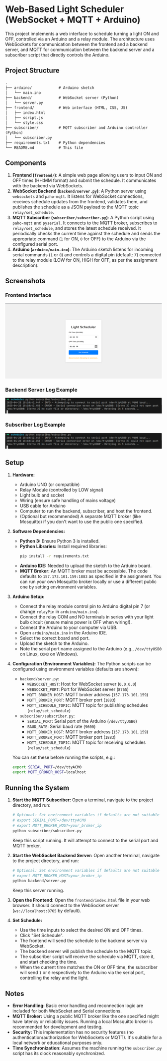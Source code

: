 # Web-Based Light Scheduler (WebSocket + MQTT + Arduino)

This project implements a web interface to schedule turning a light ON and OFF, controlled via an Arduino and a relay module.
The architecture uses WebSockets for communication between the frontend and a backend server, and MQTT for communication between the backend server and a subscriber script that directly controls the Arduino.

## Project Structure

```
.
├── arduino/            # Arduino sketch
│   └── main.ino
├── backend/            # WebSocket server (Python)
│   └── server.py
├── frontend/           # Web interface (HTML, CSS, JS)
│   ├── index.html
│   ├── script.js
│   └── style.css
├── subscriber/         # MQTT subscriber and Arduino controller (Python)
│   └── subscriber.py
├── requirements.txt    # Python dependencies
└── README.md           # This file
```

## Components

1.  **Frontend (`frontend/`)**: A simple web page allowing users to input ON and OFF times (HH:MM format) and submit the schedule. It communicates with the backend via WebSockets.
2.  **WebSocket Backend (`backend/server.py`)**: A Python server using `websockets` and `paho-mqtt`. It listens for WebSocket connections, receives schedule updates from the frontend, validates them, and publishes the schedule as a JSON payload to the MQTT topic `relay/set_schedule`.
3.  **MQTT Subscriber (`subscriber/subscriber.py`)**: A Python script using `paho-mqtt` and `pyserial`. It connects to the MQTT broker, subscribes to `relay/set_schedule`, and stores the latest schedule received. It periodically checks the current time against the schedule and sends the appropriate command (`1` for ON, `0` for OFF) to the Arduino via the configured serial port.
4.  **Arduino (`arduino/main.ino`)**: The Arduino sketch listens for incoming serial commands (`1` or `0`) and controls a digital pin (default: 7) connected to the relay module (LOW for ON, HIGH for OFF, as per the assignment description).


## Screenshots 
### Frontend Interface
![Frontend UI](./assets/ui.png "Web Interface for Setting Schedule")

### Backend Server Log Example
![Backend Log](./assets/light-2.png "Backend Server Log Output showing WebSocket connection and MQTT publishing")

### Subscriber Log Example
![Subscriber Log](./assets/light-2.png "Subscriber Script Log Output showing MQTT connection, schedule reception, and serial commands")


## Setup

1.  **Hardware:**
    *   Arduino UNO (or compatible)
    *   Relay Module (controlled by LOW signal)
    *   Light bulb and socket
    *   Wiring (ensure safe handling of mains voltage)
    *   USB cable for Arduino
    *   Computer to run the backend, subscriber, and host the frontend.
    *   (Optional but recommended) A separate MQTT broker (like Mosquitto) if you don't want to use the public one specified.

2.  **Software Dependencies:**
    *   **Python 3:** Ensure Python 3 is installed.
    *   **Python Libraries:** Install required libraries:
        ```bash
        pip install -r requirements.txt
        ```
    *   **Arduino IDE:** Needed to upload the sketch to the Arduino board.
    *   **MQTT Broker:** An MQTT broker must be accessible. The code defaults to `157.173.101.159:1883` as specified in the assignment. You can run your own Mosquitto broker locally or use a different public one by setting environment variables.

3.  **Arduino Setup:**
    *   Connect the relay module control pin to Arduino digital pin 7 (or change `relayPin` in `arduino/main.ino`).
    *   Connect the relay COM and NO terminals in series with your light bulb circuit (ensure mains power is OFF when wiring!).
    *   Connect the Arduino to your computer via USB.
    *   Open `arduino/main.ino` in the Arduino IDE.
    *   Select the correct board and port.
    *   Upload the sketch to the Arduino.
    *   Note the serial port name assigned to the Arduino (e.g., `/dev/ttyUSB0` on Linux, `COM3` on Windows).

4.  **Configuration (Environment Variables):**
    The Python scripts can be configured using environment variables (defaults are shown):
    *   `backend/server.py`:
        *   `WEBSOCKET_HOST`: Host for WebSocket server (`0.0.0.0`)
        *   `WEBSOCKET_PORT`: Port for WebSocket server (`8765`)
        *   `MQTT_BROKER_HOST`: MQTT broker address (`157.173.101.159`)
        *   `MQTT_BROKER_PORT`: MQTT broker port (`1883`)
        *   `MQTT_SCHEDULE_TOPIC`: MQTT topic for publishing schedules (`relay/set_schedule`)
    *   `subscriber/subscriber.py`:
        *   `SERIAL_PORT`: Serial port of the Arduino (`/dev/ttyUSB0`)
        *   `BAUD_RATE`: Serial baud rate (`9600`)
        *   `MQTT_BROKER_HOST`: MQTT broker address (`157.173.101.159`)
        *   `MQTT_BROKER_PORT`: MQTT broker port (`1883`)
        *   `MQTT_SCHEDULE_TOPIC`: MQTT topic for receiving schedules (`relay/set_schedule`)

    You can set these before running the scripts, e.g.:
    ```bash
    export SERIAL_PORT=/dev/ttyACM0
    export MQTT_BROKER_HOST=localhost
    ```

## Running the System

1.  **Start the MQTT Subscriber:**
    Open a terminal, navigate to the project directory, and run:
    ```bash
    # Optional: Set environment variables if defaults are not suitable
    # export SERIAL_PORT=/dev/ttyACM0
    # export MQTT_BROKER_HOST=your_broker_ip
    python subscriber/subscriber.py
    ```
    Keep this script running. It will attempt to connect to the serial port and MQTT broker.

2.  **Start the WebSocket Backend Server:**
    Open another terminal, navigate to the project directory, and run:
    ```bash
    # Optional: Set environment variables if defaults are not suitable
    # export MQTT_BROKER_HOST=your_broker_ip
    python backend/server.py
    ```
    Keep this server running.

3.  **Open the Frontend:**
    Open the `frontend/index.html` file in your web browser. It should connect to the WebSocket server (`ws://localhost:8765` by default).

4.  **Set Schedule:**
    *   Use the time inputs to select the desired ON and OFF times.
    *   Click "Set Schedule".
    *   The frontend will send the schedule to the backend server via WebSocket.
    *   The backend server will publish the schedule to the MQTT topic.
    *   The subscriber script will receive the schedule via MQTT, store it, and start checking the time.
    *   When the current time matches the ON or OFF time, the subscriber will send `1` or `0` respectively to the Arduino via the serial port, controlling the relay and the light.

## Notes

*   **Error Handling:** Basic error handling and reconnection logic are included for both WebSocket and Serial connections.
*   **MQTT Broker:** Using a public MQTT broker like the one specified might have latency or reliability issues. Running a local Mosquitto broker is recommended for development and testing.
*   **Security:** This implementation has no security features (no authentication/authorization for WebSockets or MQTT). It's suitable for a local network or educational purposes only.
*   **Time Synchronization:** Assumes the machine running the `subscriber.py` script has its clock reasonably synchronized.


